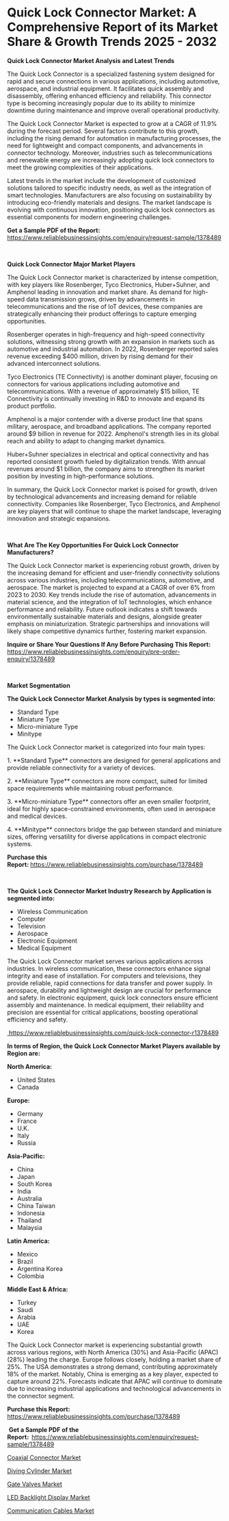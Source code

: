 <p><h1>Quick Lock Connector Market: A Comprehensive Report of its Market Share & Growth Trends 2025 - 2032</h1></p><p><strong>Quick Lock Connector Market Analysis and Latest Trends</strong></p>
<p><p>The Quick Lock Connector is a specialized fastening system designed for rapid and secure connections in various applications, including automotive, aerospace, and industrial equipment. It facilitates quick assembly and disassembly, offering enhanced efficiency and reliability. This connector type is becoming increasingly popular due to its ability to minimize downtime during maintenance and improve overall operational productivity.</p><p>The Quick Lock Connector Market is expected to grow at a CAGR of 11.9% during the forecast period. Several factors contribute to this growth, including the rising demand for automation in manufacturing processes, the need for lightweight and compact components, and advancements in connector technology. Moreover, industries such as telecommunications and renewable energy are increasingly adopting quick lock connectors to meet the growing complexities of their applications.</p><p>Latest trends in the market include the development of customized solutions tailored to specific industry needs, as well as the integration of smart technologies. Manufacturers are also focusing on sustainability by introducing eco-friendly materials and designs. The market landscape is evolving with continuous innovation, positioning quick lock connectors as essential components for modern engineering challenges.</p></p>
<p><strong>Get a Sample PDF of the Report:&nbsp;</strong> <a href="https://www.reliablebusinessinsights.com/enquiry/request-sample/1378489?utm_campaign=1847&utm_medium=2&utm_source=Github&utm_content=ia&utm_term=16022025&utm_id=quick-lock-connector">https://www.reliablebusinessinsights.com/enquiry/request-sample/1378489</a></p>
<p>&nbsp;</p>
<p><strong>Quick Lock Connector Major Market Players</strong></p>
<p><p>The Quick Lock Connector market is characterized by intense competition, with key players like Rosenberger, Tyco Electronics, Huber+Suhner, and Amphenol leading in innovation and market share. As demand for high-speed data transmission grows, driven by advancements in telecommunications and the rise of IoT devices, these companies are strategically enhancing their product offerings to capture emerging opportunities.</p><p>Rosenberger operates in high-frequency and high-speed connectivity solutions, witnessing strong growth with an expansion in markets such as automotive and industrial automation. In 2022, Rosenberger reported sales revenue exceeding $400 million, driven by rising demand for their advanced interconnect solutions.</p><p>Tyco Electronics (TE Connectivity) is another dominant player, focusing on connectors for various applications including automotive and telecommunications. With a revenue of approximately $15 billion, TE Connectivity is continually investing in R&D to innovate and expand its product portfolio.</p><p>Amphenol is a major contender with a diverse product line that spans military, aerospace, and broadband applications. The company reported around $9 billion in revenue for 2022. Amphenol's strength lies in its global reach and ability to adapt to changing market dynamics.</p><p>Huber+Suhner specializes in electrical and optical connectivity and has reported consistent growth fueled by digitalization trends. With annual revenues around $1 billion, the company aims to strengthen its market position by investing in high-performance solutions.</p><p>In summary, the Quick Lock Connector market is poised for growth, driven by technological advancements and increasing demand for reliable connectivity. Companies like Rosenberger, Tyco Electronics, and Amphenol are key players that will continue to shape the market landscape, leveraging innovation and strategic expansions.</p></p>
<p>&nbsp;</p>
<p><strong>What Are The Key Opportunities For Quick Lock Connector Manufacturers?</strong></p>
<p><p>The Quick Lock Connector market is experiencing robust growth, driven by the increasing demand for efficient and user-friendly connectivity solutions across various industries, including telecommunications, automotive, and aerospace. The market is projected to expand at a CAGR of over 6% from 2023 to 2030. Key trends include the rise of automation, advancements in material science, and the integration of IoT technologies, which enhance performance and reliability. Future outlook indicates a shift towards environmentally sustainable materials and designs, alongside greater emphasis on miniaturization. Strategic partnerships and innovations will likely shape competitive dynamics further, fostering market expansion.</p></p>
<p><strong>Inquire or Share Your Questions If Any Before Purchasing This Report:</strong> <a href="https://www.reliablebusinessinsights.com/enquiry/pre-order-enquiry/1378489?utm_campaign=1847&utm_medium=2&utm_source=Github&utm_content=ia&utm_term=16022025&utm_id=quick-lock-connector">https://www.reliablebusinessinsights.com/enquiry/pre-order-enquiry/1378489</a></p>
<p>&nbsp;</p>
<p><strong>Market Segmentation</strong></p>
<p><strong>The Quick Lock Connector Market Analysis by types is segmented into:</strong></p>
<p><ul><li>Standard Type</li><li>Miniature Type</li><li>Micro-miniature Type</li><li>Minitype</li></ul></p>
<p><p>The Quick Lock Connector market is categorized into four main types: </p><p>1. **Standard Type** connectors are designed for general applications and provide reliable connectivity for a variety of devices. </p><p>2. **Miniature Type** connectors are more compact, suited for limited space requirements while maintaining robust performance. </p><p>3. **Micro-miniature Type** connectors offer an even smaller footprint, ideal for highly space-constrained environments, often used in aerospace and medical devices.</p><p>4. **Minitype** connectors bridge the gap between standard and miniature sizes, offering versatility for diverse applications in compact electronic systems.</p></p>
<p><strong>Purchase this Report:&nbsp;</strong><a href="https://www.reliablebusinessinsights.com/purchase/1378489?utm_campaign=1847&utm_medium=2&utm_source=Github&utm_content=ia&utm_term=16022025&utm_id=quick-lock-connector">https://www.reliablebusinessinsights.com/purchase/1378489</a></p>
<p>&nbsp;</p>
<p><strong>The Quick Lock Connector Market Industry Research by Application is segmented into:</strong></p>
<p><ul><li>Wireless Communication</li><li>Computer</li><li>Television</li><li>Aerospace</li><li>Electronic Equipment</li><li>Medical Equipment</li></ul></p>
<p><p>The Quick Lock Connector market serves various applications across industries. In wireless communication, these connectors enhance signal integrity and ease of installation. For computers and televisions, they provide reliable, rapid connections for data transfer and power supply. In aerospace, durability and lightweight design are crucial for performance and safety. In electronic equipment, quick lock connectors ensure efficient assembly and maintenance. In medical equipment, their reliability and precision are essential for critical applications, boosting operational efficiency and safety.</p></p>
<p><a href="https://www.reliablebusinessinsights.com/quick-lock-connector-r1378489?utm_campaign=1847&utm_medium=2&utm_source=Github&utm_content=ia&utm_term=16022025&utm_id=quick-lock-connector">&nbsp;https://www.reliablebusinessinsights.com/quick-lock-connector-r1378489</a></p>
<p><strong>In terms of Region, the Quick Lock Connector Market Players available by Region are:</strong></p>
<p>
    <p> <strong> North America: </strong>
        <ul>
            <li>United States</li>
            <li>Canada</li>
        </ul>
        </p> 
    <p> <strong> Europe: </strong>
        <ul>
            <li>Germany</li>
            <li>France</li>
            <li>U.K.</li>
            <li>Italy</li>
            <li>Russia</li>
        </ul>
        </p> 
    <p> <strong> Asia-Pacific: </strong>
        <ul>
            <li>China</li>
            <li>Japan</li>
            <li>South Korea</li>
            <li>India</li>
            <li>Australia</li>
            <li>China Taiwan</li>
            <li>Indonesia</li>
            <li>Thailand</li>
            <li>Malaysia</li>
        </ul>
        </p> 
    <p> <strong> Latin America: </strong>
        <ul>
            <li>Mexico</li>
            <li>Brazil</li>
            <li>Argentina Korea</li>
            <li>Colombia</li>
        </ul>
        </p> 
    <p> <strong> Middle East & Africa: </strong>
        <ul>
            <li>Turkey</li>
            <li>Saudi</li>
            <li>Arabia</li>
            <li>UAE</li>
            <li>Korea</li>
        </ul>
    </p>
    </p>
<p><p>The Quick Lock Connector market is experiencing substantial growth across various regions, with North America (30%) and Asia-Pacific (APAC) (28%) leading the charge. Europe follows closely, holding a market share of 25%. The USA demonstrates a strong demand, contributing approximately 18% of the market. Notably, China is emerging as a key player, expected to capture around 22%. Forecasts indicate that APAC will continue to dominate due to increasing industrial applications and technological advancements in the connector segment.</p></p>
<p><strong>Purchase this Report: </strong><a href="https://www.reliablebusinessinsights.com/purchase/1378489?utm_campaign=1847&utm_medium=2&utm_source=Github&utm_content=ia&utm_term=16022025&utm_id=quick-lock-connector">https://www.reliablebusinessinsights.com/purchase/1378489</a></p>
<p>&nbsp;<strong>Get a Sample PDF of the Report:&nbsp;&nbsp;</strong><a href="https://www.reliablebusinessinsights.com/enquiry/request-sample/1378489?utm_campaign=1847&utm_medium=2&utm_source=Github&utm_content=ia&utm_term=16022025&utm_id=quick-lock-connector">https://www.reliablebusinessinsights.com/enquiry/request-sample/1378489</a></p>
<p><strong></strong></p>
<p><p><a href="https://github.com/kaqiewan/Market-Research-Report-List-1/blob/main/coaxial-connector-market.md?utm_campaign=1847&utm_medium=2&utm_source=Github&utm_content=ia&utm_term=16022025&utm_id=quick-lock-connector">Coaxial Connector Market</a></p><p><a href="https://github.com/elodielamto06/Market-Research-Report-List-1/blob/main/diving-cylinder-market.md?utm_campaign=1847&utm_medium=2&utm_source=Github&utm_content=ia&utm_term=16022025&utm_id=quick-lock-connector">Diving Cylinder Market</a></p><p><a href="https://github.com/donkalucine10/Market-Research-Report-List-1/blob/main/gate-valves-market.md?utm_campaign=1847&utm_medium=2&utm_source=Github&utm_content=ia&utm_term=16022025&utm_id=quick-lock-connector">Gate Valves Market</a></p><p><a href="https://github.com/feeqahrndz/Market-Research-Report-List-1/blob/main/led-backlight-display-market.md?utm_campaign=1847&utm_medium=2&utm_source=Github&utm_content=ia&utm_term=16022025&utm_id=quick-lock-connector">LED Backlight Display Market</a></p><p><a href="https://github.com/taxyevgwlle/Market-Research-Report-List-1/blob/main/communication-cables-market.md?utm_campaign=1847&utm_medium=2&utm_source=Github&utm_content=ia&utm_term=16022025&utm_id=quick-lock-connector">Communication Cables Market</a></p></p>